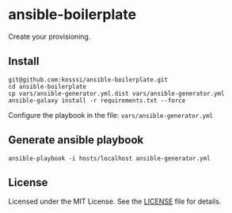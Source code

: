 # ansible-boilerplate

Create your provisioning.

## Install

    git@github.com:kosssi/ansible-boilerplate.git
    cd ansible-boilerplate
    cp vars/ansible-generator.yml.dist vars/ansible-generator.yml
    ansible-galaxy install -r requirements.txt --force

Configure the playbook in the file: `vars/ansible-generator.yml`

## Generate ansible playbook

    ansible-playbook -i hosts/localhost ansible-generator.yml

## License

Licensed under the MIT License. See the [LICENSE](LICENSE) file for details.
